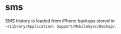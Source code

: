 # sms

SMS history is loaded from iPhone backups stored in `~/Library/Application\
Support/MobileSync/Backup/`.
